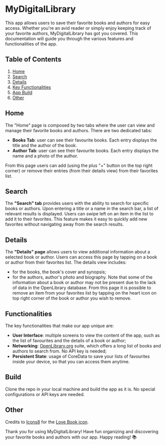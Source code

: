 # MyDigitalLibrary

This app allows users to save their favorite books and authors for easy access. Whether you're an avid reader or simply enjoy keeping track of your favorite authors, MyDigitalLibrary has got you covered. This documentation will guide you through the various features and functionalities of the app.

## Table of Contents
1. [Home](#home)
2. [Search](#search)
3. [Details](#details)
4. [Key Functionalities](#functionalities)
4. [App Build](#build)
4. [Other](#other)

## Home
The "Home" page is composed by two tabs where the user can view and manage their favorite books and authors. There are two dedicated tabs:
- **Books Tab**: user can see their favourite books. Each entry displays the title and the author of the book.
- **Author Tab**: user can see their favourite books. Each entry displays the name and a photo of the author.

From this page users can add (using the plus "+" button on the top right corner) or remove their entries (from their details view) from their favorites list. 

## Search
The **"Search" tab** provides users with the ability to search for specific books or authors. Upon entering a title or a name in the search bar, a list of relevant results is displayed. Users can swipe left on an item in the list to add it to their favorites. This feature makes it easy to quickly add new favorites without navigating away from the search results.

## Details
The **"Details" page** allows users to view additional information about a selected book or author. Users can access this page by tapping on a book or author from their favorites list. The details view includes:
- for the books, the book's cover and synopsis;
- for the authors, author's photo and biography. 
Note that some of the information about a book or author may not be present due to the lack of data in the OpenLibrary database.
From this page it is possible to remove an item from your favorites list by tapping on the heart icon on top right corner of the book or author you wish to remove.

## Functionalities
The key functionalities that make our app unique are:
- **User Interface**: multiple screens to view the content of the app, such as the list of favourites and the details of a book or author;
- **Networking**: [OpenLibrary.org]("https://openlibrary.org/") suite, which offers a long list of books and authors to search from. No API key is needed;
- **Persistent State**: usage of CoreData to save your lists of favourites inside your device, so that you can access them anytime.

## Build
Clone the repo in your local machine and build the app as it is. No special configurations or API keys are needed. 


## Other
Credits to [Icons8]("https://icons8.com") for the [Love Book icon]("https://icons8.com/icon/pXJTVvE8w6Ub/love-book").

Thank you for using MyDigitalLibrary! Have fun organizing and discovering your favorite books and authors with our app. 
Happy reading! 📚
